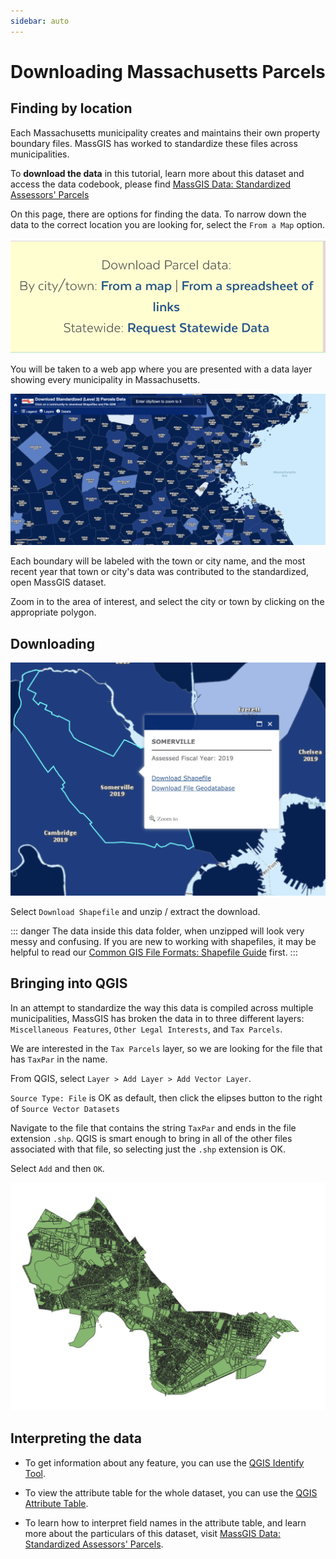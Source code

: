 ```yaml
---
sidebar: auto
---
```


# Downloading Massachusetts Parcels

## Finding by location

Each Massachusetts municipality creates and maintains their own property boundary files. MassGIS has worked to standardize these files across municipalities. 

To **download the data** in this tutorial, learn more about this dataset and access the data codebook, please find <a target = "_blank" href ='https://docs.digital.mass.gov/dataset/massgis-data-standardized-assessors-parcels'>MassGIS Data: Standardized Assessors' Parcels</a>

On this page, there are options for finding the data. To narrow down the data to the correct location you are looking for, select the `From a Map` option.

![MassGIS](./media/by-map.png)

You will be taken to a web app where you are presented with a data layer showing every municipality in Massachusetts.

![MassGIS](./media/municipalities.png)

Each boundary will be labeled with the town or city name, and the most recent year that town or city's data was contributed to the standardized, open MassGIS dataset.

Zoom in to the area of interest, and select the city or town by clicking on the appropriate polygon.

## Downloading

![Somerville parcels](./media/somerville-parcels.png)

Select `Download Shapefile` and unzip / extract the download.

::: danger
The data inside this data folder, when unzipped will look very messy and confusing. If you are new to working with shapefiles, it may be helpful to read our <a href ='./file-formats.html'>Common GIS File Formats: Shapefile Guide</a> first.
:::


## Bringing into QGIS

In an attempt to standardize the way this data is compiled across multiple municipalities, MassGIS has broken the data in to three different layers: `Miscellaneous Features`, `Other Legal Interests`, and `Tax Parcels`. 

We are interested in the `Tax Parcels` layer, so we are looking for the file that has `TaxPar` in the name.

From QGIS, select `Layer > Add Layer > Add Vector Layer`.

`Source Type: File` is OK as default, then click the elipses button to the right of `Source Vector Datasets`

Navigate to the file that contains the string `TaxPar` and ends in the file extension `.shp`. QGIS is smart enough to bring in all of the other files associated with that file, so selecting just the `.shp` extension is OK.

Select `Add` and then `OK`.

![Somerville parcels](./media/somerville-parcels-2.png)

## Interpreting the data

- To get information about any feature, you can use the <a target = "_blank" href ='https://docs.qgis.org/2.8/en/docs/user_manual/introduction/general_tools.html#:~:text=Identify%20features&text=icon%20in%20the%20toolbar.,followed%20by%20the%20layer%20name.'>QGIS Identify Tool</a>.


- To view the attribute table for the whole dataset, you can use the <a target = "_blank" href ='https://docs.qgis.org/2.18/en/docs/user_manual/working_with_vector/attribute_table.html'>QGIS Attribute Table</a>.


- To learn how to interpret field names in the attribute table, and learn more about the particulars of this dataset, visit <a target = "_blank" href ='https://docs.digital.mass.gov/dataset/massgis-data-standardized-assessors-parcels'>MassGIS Data: Standardized Assessors' Parcels</a>.